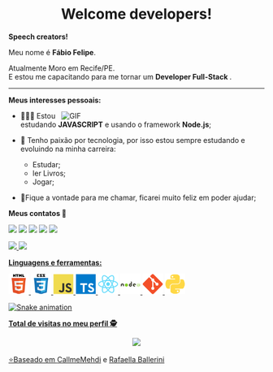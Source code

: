 <h1 align="center"> Welcome developers! </h1>

<p align="left" > 
  <b>Speech creators!</b>
</p>
<p align="left" >
 Meu nome é <b> Fábio Felipe</b>.
</p>

<p align="left" >
Atualmente Moro em Recife/PE.<br />
E estou me capacitando para me tornar um  <b>Developer Full-Stack </b>.
</p>
<p align="left" >
</p>
<hr />

**Meus interesses pessoais:**

<img align="right" alt="GIF" src="https://user-images.githubusercontent.com/84404364/126012080-20f34f9d-2fb1-4430-a960-02eea698a36d.png" width="400px" />

- 👨🏽‍💻 Estou estudando  **JAVASCRIPT** e usando o framework **Node.js**;
 
- 💼  Tenho paixão por tecnologia, por isso estou sempre estudando e evoluindo na minha carreira: 
  - Estudar;
  - ler Livros;
  - Jogar;
- 💬Fique a vontade para me chamar, ficarei muito feliz em poder ajudar;

**Meus contatos :iphone:**
  
  <a href="https://www.instagram.com/felipe_0ficial/?hl=pt-br" target="_blank"><img src="https://img.shields.io/badge/-Instagram-%23E4405F?style=for-the-badge&logo=instagram&logoColor=white" target="_blank"></a>
 <a href="" target="_blank"><img src="https://img.shields.io/badge/Discord-7289DA?style=for-the-badge&logo=discord&logoColor=white" target="_blank"></a> 
  <a href = "mailto:fabiolimadesenvolvedor@gmail.com"><img src="https://img.shields.io/badge/-Gmail-%23333?style=for-the-badge&logo=gmail&logoColor=white" target="_blank"></a>
  <a href="" target="_blank"><img src="https://img.shields.io/badge/-LinkedIn-%230077B5?style=for-the-badge&logo=linkedin&logoColor=white" target="_blank"></a> 
<a href="https://github.com/LimaDev-Max">
        <img  src="https://img.shields.io/badge/github-%23100000.svg?&style=for-the-badge&logo=github&logoColor=white&link=mailto:https://github.com/LimaDev-Max">
  
</p>

<div>
        <a href=" https://github.com/LimaDev-Max">
        <img height = "180em" src = "https://github-readme-stats.vercel.app/api?username=LimaDev-Max&show_icons=true&theme=dracula&include_all_commits=true&count_private=true" />
        <img height = "180em" src = "https://github-readme-stats.vercel.app/api/top-langs/?username=LimaDev-Max&layout=compact&langs_count=16&theme=dracula" />
      </div>
  
**Linguagens e ferramentas:**  

<p align="left">
<img src="https://raw.githubusercontent.com/devicons/devicon/master/icons/html5/html5-original-wordmark.svg" alt="html5" width="40" height="40"/> 
<img src="https://raw.githubusercontent.com/devicons/devicon/master/icons/css3/css3-original-wordmark.svg" alt="css3" width="40" height="40"/> 
<img src="https://raw.githubusercontent.com/devicons/devicon/master/icons/javascript/javascript-original.svg" alt="javascript" width="40" height="40"/> 
<img alt="Fabio-ts" height="40" width="40" src="https://raw.githubusercontent.com/devicons/devicon/master/icons/typescript/typescript-plain.svg">
 <img alt="Rafa-React" height="40" width="40" src="https://raw.githubusercontent.com/devicons/devicon/master/icons/react/react-original.svg">
<img src="https://raw.githubusercontent.com/devicons/devicon/master/icons/nodejs/nodejs-original-wordmark.svg" alt="nodejs" width="40" height="40"/> 
<img src="https://raw.githubusercontent.com/devicons/devicon/master/icons/git/git-original.svg" alt="git" width="40" height="40"/> 
<img src="https://raw.githubusercontent.com/devicons/devicon/master/icons/python/python-plain.svg" alt="Python" width="40" height="40" />
</p>
  
  ![Snake animation](https://github.com/LimaDev-Max/rafaballerini/blob/output/github-contribution-grid-snake.svg)


**Total de visitas no meu perfil :detective: <br>**
 <p align="center"> 
   <img alingn="center" src="https://profile-counter.glitch.me/LimaDev-Max/count.svg" />
 </p>

⭐️Baseado em [CallmeMehdi](https://github.com/CallmeMehdi)
 e [Rafaella Ballerini](https://github.com/rafaballerini)



  
  
 

